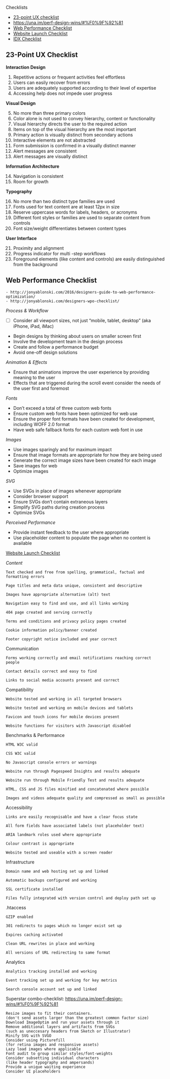 
Checklists

- [23-point UX checklist](https://speckyboy.com/ux-design-checklist/)
- https://una.im/perf-design-wins/#%F0%9F%92%81
- [Web Performance Checklist](http://jonyablonski.com/designers-wpo-checklist/)
- [Website Launch Checklist](https://websitelaunchchecklist.com/)
- [IDX Checklist](http://ixdchecklist.com/)


## 23-Point UX Checklist

**Interaction Design**

01. Repetitive actions or frequent activities feel effortless
02. Users can easily recover from errors
03. Users are adequately supported according to their level of expertise
04. Accessing help does not impede user progress

**Visual Design**

05. No more than three primary colors
06. Color alone is not used to convey hierarchy, content or functionality
07. Visual hierarchy directs the user to the required action
08. Items on top of the visual hierarchy are the most important
09. Primary action is visually distinct from secondary actions
10. Interactive elements are not abstracted
11. Form submission is confirmed in a visually distinct manner
12. Alert messages are consistent
13. Alert messages are visually distinct

**Information Architecture**

14. Navigation is consistent
15. Room for growth

**Typography**

16. No more than two distinct type families are used
17. Fonts used for text content are at least 12px in size
18. Reserve uppercase words for labels, headers, or acronyms
19. Different font styles or families are used to separate content from controls
20. Font size/weight differentiates between content types

**User Interface**

21. Proximity and alignment
22. Progress indicator for multi -step workflows
23. Foreground elements (like content and controls) are easily distinguished from the background



## Web Performance Checklist

    - http://jonyablonski.com/2016/designers-guide-to-web-performance-optimization/
    - http://jonyablonski.com/designers-wpo-checklist/

*Process & Workflow*

- [ ] Consider all viewport sizes, not just “mobile, tablet, desktop” (aka iPhone, iPad, iMac)
- Begin designs by thinking about users on smaller screen first
- Involve the development team in the design process
- Create and follow a performance budget
- Avoid one-off design solutions

*Animation & Effects*

- Ensure that animations improve the user experience by providing meaning to the user
- Effects that are triggered during the scroll event consider the needs of the user first and foremost

*Fonts*

- Don’t exceed a total of three custom web fonts
- Ensure custom web fonts have been optimized for web use
- Ensure the proper font formats have been created for development, including WOFF 2.0 format
- Have web safe fallback fonts for each custom web font in use

*Images*

- Use images sparingly and for maximum impact
- Ensure that image formats are appropriate for how they are being used
- Generate the correct image sizes have been created for each image
- Save images for web
- Optimize images


*SVG*
- Use SVGs in place of images whenever appropriate
- Consider browser support
- Ensure SVGs don’t contain extraneous layers
- Simplify SVG paths during creation process
- Optimize SVGs

*Perceived Performance*
- Provide instant feedback to the user where appropriate
- Use placeholder content to populate the page when no content is available


[Website Launch Checklist](https://websitelaunchchecklist.com/)

*Content*

    Text checked and free from spelling, grammatical, factual and formatting errors

    Page titles and meta data unique, consistent and descriptive

    Images have appropriate alternative (alt) text

    Navigation easy to find and use, and all links working

    404 page created and serving correctly

    Terms and conditions and privacy policy pages created

    Cookie information policy/banner created

    Footer copyright notice included and year correct

Communication

    Forms working correctly and email notifications reaching correct people

    Contact details correct and easy to find

    Links to social media accounts present and correct

Compatibility

    Website tested and working in all targeted browsers

    Website tested and working on mobile devices and tablets

    Favicon and touch icons for mobile devices present

    Website functions for visitors with Javascript disabled

Benchmarks & Performance

    HTML W3C valid

    CSS W3C valid

    No Javascript console errors or warnings

    Website run through Pagespeed Insights and results adequate

    Website run through Mobile Friendly Test and results adequate

    HTML, CSS and JS files minified and concatenated where possible

    Images and videos adequate quality and compressed as small as possible

Accessibility

    Links are easily recognisable and have a clear focus state

    All form fields have associated labels (not placeholder text)

    ARIA landmark roles used where appropriate

    Colour contrast is appropriate

    Website tested and useable with a screen reader

Infrastructure

    Domain name and web hosting set up and linked

    Automatic backups configured and working

    SSL certificate installed

    Files fully integrated with version control and deploy path set up

.htaccess

    GZIP enabled

    301 redirects to pages which no longer exist set up

    Expires caching activated

    Clean URL rewrites in place and working

    All versions of URL redirecting to same format

Analytics

    Analytics tracking installed and working

    Event tracking set up and working for key metrics

    Search console account set up and linked



Superstar combo-checklist: https://una.im/perf-design-wins/#%F0%9F%92%81

    Resize images to fit their containers.
    (don't send assets larger than the greatest common factor size)
    Download ImageOptim and run your assets through it
    Remove additional layers and artifacts from SVGs
    (such as uneccesary headers from Sketch or Illustrator)
    Minify SVG with SVGO
    Consider using Picturefill
    (for retina images and responsive assets)
    Lazy load images where applicable
    Font audit to group similar styles/font-weights
    Consider subsetting individual characters
    (like header typography and ampersands)
    Provide a unique waiting experience
    Consider UI placeholders
